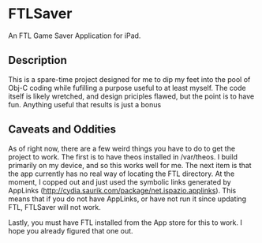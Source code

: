 FTLSaver
========

An FTL Game Saver Application for iPad.

Description
------------
This is a spare-time project designed for me to dip my feet into the pool of Obj-C coding while fufilling a purpose useful to at least myself. The code itself is likely wretched, and design priciples flawed, but the point is to have fun. Anything useful that results is just a bonus

Caveats and Oddities
--------------------
As of right now, there are a few weird things you have to do to get the project to work. The first is to have theos installed in /var/theos. I build primarily on my device, and so this works well for me. The next item is that the app currently has no real way of locating the FTL directory. At the moment, I copped out and just used the symbolic links generated by AppLinks (http://cydia.saurik.com/package/net.ispazio.applinks). This means that if you do not have AppLinks, or have not run it since updating FTL, FTLSaver will not work.

Lastly, you must have FTL installed from the App store for this to work. I hope you already figured that one out.
